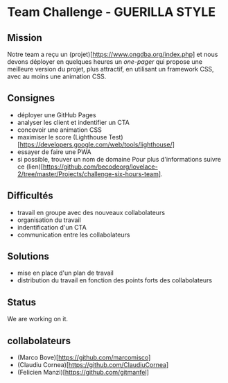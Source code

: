 # Team Challenge - GUERILLA STYLE
## Mission  
Notre team a reçu un (projet)[https://www.ongdba.org/index.php]
et nous devons déployer en quelques heures un *one-pager*
qui propose une meilleure version du projet, plus attractif,
en utilisant un framework CSS, avec au moins une animation CSS.
## Consignes  
* déployer une GitHub Pages
* analyser les client et indentifier un CTA
* concevoir une animation CSS
* maximiser le score (Lighthouse Test)[https://developers.google.com/web/tools/lighthouse/]
* essayer de faire une PWA
* si possible, trouver un nom de domaine 
Pour plus d'informations suivre ce (lien)[https://github.com/becodeorg/lovelace-2/tree/master/Projects/challenge-six-hours-team].  
## Difficultés
* travail en groupe avec des nouveaux collabolateurs
* organisation du travail
* indentification d'un CTA
* communication entre les collabolateurs
## Solutions
* mise en place d'un plan de travail
* distribution du travail en fonction des points forts des collabolateurs
## Status
We are working on it.
## collabolateurs
* (Marco Bove)[https://github.com/marcomisco]
* (Claudiu Cornea)[https://github.com/ClaudiuCornea]
* (Felicien Manzi)[https://github.com/gitmanfel]